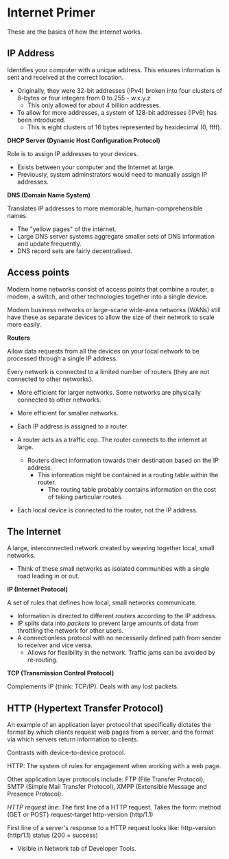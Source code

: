 # Internet Primer

These are the basics of how the internet works.

## IP Address

Identifies your computer with a unique address. This ensures information is sent and received at the correct location.

* Originally, they were 32-bit addresses (IPv4) broken into four clusters of 8-bytes or four integers from 0 to 255 - w.x.y.z
    * This only allowed for about 4 billion addresses.
* To allow for more addresses, a system of 128-bit addresses (IPv6) has been introduced.
    * This is eight clusters of 16 bytes represented by hexidecimal (0, ffff).
    
__DHCP Server (Dynamic Host Configuration Protocol)__

Role is to assign IP addresses to your devices.

* Exists between your computer and the Internet at large.
* Previously, system adminstrators would need to manually assign IP addresses.

__DNS (Domain Name System)__

Translates IP addresses to more memorable, human-comprehensible names.

* The "yellow pages" of the internet.
* Large DNS server systems aggregate smaller sets of DNS information and update frequently.
* DNS record sets are fairly decentralised.

## Access points

Modern home networks consist of access points that combine a router, a modem, a switch, and other technologies together into a single device.

Modern business networks or large-scane wide-area networks (WANs) still have these as separate devices to allow the size of their network to scale more easily.

__Routers__ 

Allow data requests from all the devices on your local network to be processed through a single IP address.

Every network is connected to a limited number of routers (they are not connected to other networks).
* More efficient for larger networks.
Some networks are physically connected to other networks.
* More efficient for smaller networks.

* Each IP address is assigned to a router.
* A router acts as a traffic cop. The router connects to the internet at large.
    * Routers direct information towards their destination based on the IP address.
        * This information might be contained in a routing table within the router.
            * The routing table probably contains information on the cost of taking particular routes.
* Each local device is connected to the router, not the IP address.

## The Internet

A large, interconnected network created by weaving together local, small networks.

* Think of these small networks as isolated communities with a single road leading in or out.

__IP (Internet Protocol)__

A set of rules that defines how local, small networks communicate.

* Information is directed to different routers according to the IP address.
* IP splits data into _packets_ to prevent large amounts of data from throttling the network for other users.
* A connectionless protocol with no necessarily defined path from sender to receiver and vice versa.
    * Allows for flexibility in the network. Traffic jams can be avoided by re-routing.
    
__TCP (Transmission Control Protocol)__

Complements IP (think: TCP/IP).
Deals with any lost packets.

## HTTP (Hypertext Transfer Protocol)

An example of an application layer protocol that specifically dictates the format by which clients request web pages from a server, and the format via which servers return information to clients.

Contrasts with device-to-device protocol.

HTTP: The system of rules for engagement when working with a web page.

Other application layer protocols include: FTP (File Transfer Protocol), SMTP (Simple Mail Transfer Protocol), XMPP (Extensible Message and Presence Protocol).

_HTTP request line_: The first line of a HTTP request.
Takes the form: method (GET or POST) request-target http-version (http/1.1)

First line of a server's response to a HTTP request looks like: http-version (http/1.1) status (200 = success)
* Visible in Network tab of Developer Tools.
